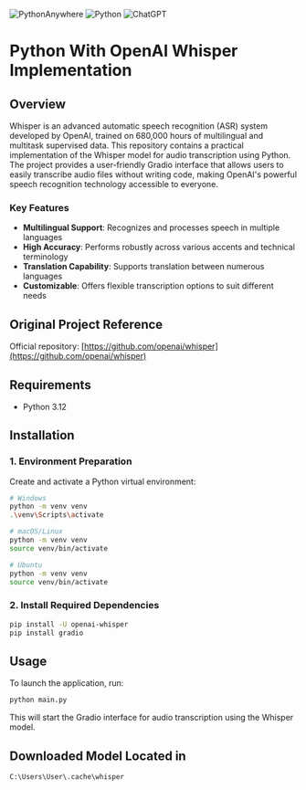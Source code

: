 ![PythonAnywhere](https://img.shields.io/badge/pythonanywhere-%232F9FD7.svg?style=for-the-badge&logo=pythonanywhere&logoColor=151515)
![Python](https://img.shields.io/badge/python-3670A0?style=for-the-badge&logo=python&logoColor=ffdd54)
![ChatGPT](https://img.shields.io/badge/chatGPT-74aa9c?style=for-the-badge&logo=openai&logoColor=white)


# Python With OpenAI Whisper Implementation

## Overview

Whisper is an advanced automatic speech recognition (ASR) system developed by OpenAI, trained on 680,000 hours of multilingual and multitask supervised data. This repository contains a practical implementation of the Whisper model for audio transcription using Python. The project provides a user-friendly Gradio interface that allows users to easily transcribe audio files without writing code, making OpenAI's powerful speech recognition technology accessible to everyone.

### Key Features

- **Multilingual Support**: Recognizes and processes speech in multiple languages
- **High Accuracy**: Performs robustly across various accents and technical terminology
- **Translation Capability**: Supports translation between numerous languages
- **Customizable**: Offers flexible transcription options to suit different needs

## Original Project Reference
Official repository: [https://github.com/openai/whisper](https://github.com/openai/whisper)

## Requirements
- Python 3.12

## Installation

### 1. Environment Preparation
Create and activate a Python virtual environment:
```bash
# Windows
python -m venv venv
.\venv\Scripts\activate

# macOS/Linux
python -m venv venv
source venv/bin/activate

# Ubuntu
python -m venv venv
source venv/bin/activate
```

### 2. Install Required Dependencies

```bash
pip install -U openai-whisper
pip install gradio
```

## Usage

To launch the application, run:

```bash
python main.py
```

This will start the Gradio interface for audio transcription using the Whisper model.

## Downloaded Model Located in 
```bash
C:\Users\User\.cache\whisper
```